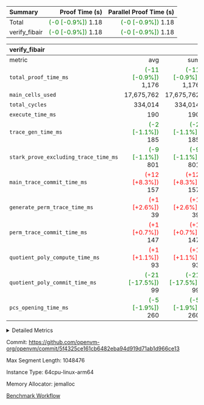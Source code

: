| Summary | Proof Time (s) | Parallel Proof Time (s) |
|:---|---:|---:|
| Total | <span style='color: green'>(-0 [-0.9%])</span> 1.18 | <span style='color: green'>(-0 [-0.9%])</span> 1.18 |
| verify_fibair | <span style='color: green'>(-0 [-0.9%])</span> 1.18 | <span style='color: green'>(-0 [-0.9%])</span> 1.18 |


| verify_fibair |||||
|:---|---:|---:|---:|---:|
|metric|avg|sum|max|min|
| `total_proof_time_ms ` | <span style='color: green'>(-11 [-0.9%])</span> 1,176 | <span style='color: green'>(-11 [-0.9%])</span> 1,176 | <span style='color: green'>(-11 [-0.9%])</span> 1,176 | <span style='color: green'>(-11 [-0.9%])</span> 1,176 |
| `main_cells_used     ` |  17,675,762 |  17,675,762 |  17,675,762 |  17,675,762 |
| `total_cycles        ` |  334,014 |  334,014 |  334,014 |  334,014 |
| `execute_time_ms     ` |  190 |  190 |  190 |  190 |
| `trace_gen_time_ms   ` | <span style='color: green'>(-2 [-1.1%])</span> 185 | <span style='color: green'>(-2 [-1.1%])</span> 185 | <span style='color: green'>(-2 [-1.1%])</span> 185 | <span style='color: green'>(-2 [-1.1%])</span> 185 |
| `stark_prove_excluding_trace_time_ms` | <span style='color: green'>(-9 [-1.1%])</span> 801 | <span style='color: green'>(-9 [-1.1%])</span> 801 | <span style='color: green'>(-9 [-1.1%])</span> 801 | <span style='color: green'>(-9 [-1.1%])</span> 801 |
| `main_trace_commit_time_ms` | <span style='color: red'>(+12 [+8.3%])</span> 157 | <span style='color: red'>(+12 [+8.3%])</span> 157 | <span style='color: red'>(+12 [+8.3%])</span> 157 | <span style='color: red'>(+12 [+8.3%])</span> 157 |
| `generate_perm_trace_time_ms` | <span style='color: red'>(+1 [+2.6%])</span> 39 | <span style='color: red'>(+1 [+2.6%])</span> 39 | <span style='color: red'>(+1 [+2.6%])</span> 39 | <span style='color: red'>(+1 [+2.6%])</span> 39 |
| `perm_trace_commit_time_ms` | <span style='color: red'>(+1 [+0.7%])</span> 147 | <span style='color: red'>(+1 [+0.7%])</span> 147 | <span style='color: red'>(+1 [+0.7%])</span> 147 | <span style='color: red'>(+1 [+0.7%])</span> 147 |
| `quotient_poly_compute_time_ms` | <span style='color: red'>(+1 [+1.1%])</span> 93 | <span style='color: red'>(+1 [+1.1%])</span> 93 | <span style='color: red'>(+1 [+1.1%])</span> 93 | <span style='color: red'>(+1 [+1.1%])</span> 93 |
| `quotient_poly_commit_time_ms` | <span style='color: green'>(-21 [-17.5%])</span> 99 | <span style='color: green'>(-21 [-17.5%])</span> 99 | <span style='color: green'>(-21 [-17.5%])</span> 99 | <span style='color: green'>(-21 [-17.5%])</span> 99 |
| `pcs_opening_time_ms ` | <span style='color: green'>(-5 [-1.9%])</span> 260 | <span style='color: green'>(-5 [-1.9%])</span> 260 | <span style='color: green'>(-5 [-1.9%])</span> 260 | <span style='color: green'>(-5 [-1.9%])</span> 260 |



<details>
<summary>Detailed Metrics</summary>

|  | verify_program_compile_ms | total_cells | stark_prove_excluding_trace_time_ms | quotient_poly_compute_time_ms | quotient_poly_commit_time_ms | perm_trace_commit_time_ms | pcs_opening_time_ms | main_trace_commit_time_ms |
| --- | --- | --- | --- | --- | --- | --- | --- |
|  | 7 | 65,536 | 34 | 1 | 5 | 0 | 19 | 6 | 

| air_name | rows | quotient_deg | main_cols | interactions | constraints | cells |
| --- | --- | --- | --- | --- | --- | --- |
| AccessAdapterAir<2> |  | 2 |  | 5 | 12 |  | 
| AccessAdapterAir<4> |  | 2 |  | 5 | 12 |  | 
| AccessAdapterAir<8> |  | 2 |  | 5 | 12 |  | 
| FibonacciAir | 32,768 | 1 | 2 |  | 5 | 65,536 | 
| FriReducedOpeningAir |  | 2 |  | 39 | 71 |  | 
| JalRangeCheckAir |  | 2 |  | 9 | 14 |  | 
| NativePoseidon2Air<BabyBearParameters>, 1> |  | 2 |  | 136 | 572 |  | 
| PhantomAir |  | 2 |  | 3 | 5 |  | 
| ProgramAir |  | 1 |  | 1 | 4 |  | 
| VariableRangeCheckerAir |  | 1 |  | 1 | 4 |  | 
| VmAirWrapper<AluNativeAdapterAir, FieldArithmeticCoreAir> |  | 2 |  | 15 | 27 |  | 
| VmAirWrapper<BranchNativeAdapterAir, BranchEqualCoreAir<1> |  | 2 |  | 11 | 25 |  | 
| VmAirWrapper<NativeAdapterAir<2, 0>, PublicValuesCoreAir> |  | 2 |  | 11 | 29 |  | 
| VmAirWrapper<NativeLoadStoreAdapterAir<1>, NativeLoadStoreCoreAir<1> |  | 2 |  | 15 | 20 |  | 
| VmAirWrapper<NativeLoadStoreAdapterAir<4>, NativeLoadStoreCoreAir<4> |  | 2 |  | 15 | 20 |  | 
| VmAirWrapper<NativeVectorizedAdapterAir<4>, FieldExtensionCoreAir> |  | 2 |  | 15 | 27 |  | 
| VmConnectorAir |  | 2 |  | 5 | 11 |  | 
| VolatileBoundaryAir |  | 2 |  | 7 | 19 |  | 

| group | trace_gen_time_ms | total_proof_time_ms | total_cycles | total_cells | stark_prove_excluding_trace_time_ms | quotient_poly_compute_time_ms | quotient_poly_commit_time_ms | perm_trace_commit_time_ms | pcs_opening_time_ms | main_trace_commit_time_ms | main_cells_used | generate_perm_trace_time_ms | execute_time_ms |
| --- | --- | --- | --- | --- | --- | --- | --- | --- | --- | --- | --- | --- | --- |
| verify_fibair | 185 | 1,176 | 334,014 | 62,474,410 | 801 | 93 | 99 | 147 | 260 | 157 | 17,675,762 | 39 | 190 | 

| group | air_name | rows | prep_cols | perm_cols | main_cols | cells |
| --- | --- | --- | --- | --- | --- | --- |
| verify_fibair | AccessAdapterAir<2> | 131,072 |  | 16 | 11 | 3,538,944 | 
| verify_fibair | AccessAdapterAir<4> | 65,536 |  | 16 | 13 | 1,900,544 | 
| verify_fibair | AccessAdapterAir<8> | 128 |  | 16 | 17 | 4,224 | 
| verify_fibair | FriReducedOpeningAir | 2,048 |  | 84 | 27 | 227,328 | 
| verify_fibair | JalRangeCheckAir | 32,768 |  | 28 | 12 | 1,310,720 | 
| verify_fibair | NativePoseidon2Air<BabyBearParameters>, 1> | 32,768 |  | 312 | 398 | 23,265,280 | 
| verify_fibair | PhantomAir | 16,384 |  | 12 | 6 | 294,912 | 
| verify_fibair | ProgramAir | 8,192 |  | 8 | 10 | 147,456 | 
| verify_fibair | VariableRangeCheckerAir | 262,144 | 2 | 8 | 1 | 2,359,296 | 
| verify_fibair | VmAirWrapper<AluNativeAdapterAir, FieldArithmeticCoreAir> | 262,144 |  | 36 | 29 | 17,039,360 | 
| verify_fibair | VmAirWrapper<BranchNativeAdapterAir, BranchEqualCoreAir<1> | 32,768 |  | 28 | 23 | 1,671,168 | 
| verify_fibair | VmAirWrapper<NativeLoadStoreAdapterAir<1>, NativeLoadStoreCoreAir<1> | 65,536 |  | 40 | 21 | 3,997,696 | 
| verify_fibair | VmAirWrapper<NativeLoadStoreAdapterAir<4>, NativeLoadStoreCoreAir<4> | 32,768 |  | 40 | 27 | 2,195,456 | 
| verify_fibair | VmAirWrapper<NativeVectorizedAdapterAir<4>, FieldExtensionCoreAir> | 32,768 |  | 36 | 38 | 2,424,832 | 
| verify_fibair | VmConnectorAir | 2 | 1 | 16 | 5 | 42 | 
| verify_fibair | VolatileBoundaryAir | 65,536 |  | 20 | 12 | 2,097,152 | 

| group | trace_height_constraint | weighted_sum | threshold |
| --- | --- | --- | --- |
| verify_fibair | 0 | 1,085,444 | 2,013,265,921 | 
| verify_fibair | 1 | 5,411,200 | 2,013,265,921 | 
| verify_fibair | 2 | 542,722 | 2,013,265,921 | 
| verify_fibair | 3 | 5,476,612 | 2,013,265,921 | 
| verify_fibair | 4 | 65,536 | 2,013,265,921 | 
| verify_fibair | 5 | 12,851,850 | 2,013,265,921 | 

| trace_height_constraint | threshold |
| --- | --- |
| 0 | 2,013,265,921 | 

</details>


Commit: https://github.com/openvm-org/openvm/commit/5f4325ce161cb6482eba94d919d71ab1d966ce13

Max Segment Length: 1048476

Instance Type: 64cpu-linux-arm64

Memory Allocator: jemalloc

[Benchmark Workflow](https://github.com/openvm-org/openvm/actions/runs/15368459323)
